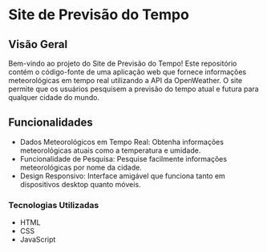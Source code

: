 # Site de Previsão do Tempo
## Visão Geral
Bem-vindo ao projeto do Site de Previsão do Tempo! Este repositório contém o código-fonte de uma aplicação web que fornece informações meteorológicas em tempo real utilizando a API da OpenWeather. O site permite que os usuários pesquisem a previsão do tempo atual e futura para qualquer cidade do mundo.

## Funcionalidades
- Dados Meteorológicos em Tempo Real: Obtenha informações meteorológicas atuais como a temperatura e umidade.
- Funcionalidade de Pesquisa: Pesquise facilmente informações meteorológicas por nome da cidade.
- Design Responsivo: Interface amigável que funciona tanto em dispositivos desktop quanto móveis.
### Tecnologias Utilizadas
- HTML
- CSS
- JavaScript
